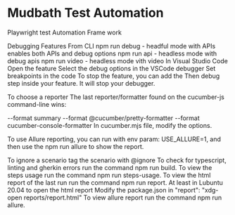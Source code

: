 # Mudbath Test Automation
 Playwright test Automation Frame work


Debugging Features
From CLI
npm run debug - headful mode with APIs enables both APIs and debug options
npm run api - headless mode with debug apis
npm run video - headless mode vith video
In Visual Studio Code
Open the feature
Select the debug options in the VSCode debugger
Set breakpoints in the code
To stop the feature, you can add the Then debug step inside your feature. It will stop your debugger.

To choose a reporter
The last reporter/formatter found on the cucumber-js command-line wins:

--format summary --format @cucumber/pretty-formatter --format cucumber-console-formatter
In cucumber.mjs file, modify the options.

To use Allure reporting, you can run with env param: USE_ALLURE=1, and then use the npm run allure to show the report.

To ignore a scenario
tag the scenario with @ignore
To check for typescript, linting and gherkin errors
run the command npm run build.
To view the steps usage
run the command npm run steps-usage.
To view the html report of the last run
run the command npm run report.
At least in Lubuntu 20.04 to open the html report
Modify the package.json in "report": "xdg-open reports/report.html"
To view allure report
run the command npm run allure.
